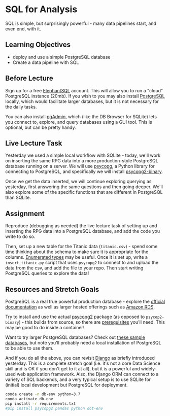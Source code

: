 # SQL for Analysis

SQL is simple, but surprisingly powerful - many data pipelines start, and even
end, with it.

## Learning Objectives

- deploy and use a simple PostgreSQL database
- Create a data pipeline with SQL

## Before Lecture

Sign up for a free [ElephantSQL](https://www.elephantsql.com/) account. This
will allow you to run a "cloud" PostgreSQL instance (20mb). If you wish to you
may also install [PostgreSQL](https://www.postgresql.org/) locally, which would
facilitate larger databases, but it is not necessary for the daily tasks.

You can also install [pgAdmin](https://www.pgadmin.org/), which (like the DB
Browser for SQLite) lets you connect to, explore, and query databases using a
GUI tool. This is optional, but can be pretty handy.

## Live Lecture Task

Yesterday we used a simple local workflow with SQLite - today, we'll work on
inserting the same RPG data into a more production-style PostgreSQL database
running on a server. We will use [psycopg](http://initd.org/psycopg/), a Python
library for connecting to PostgreSQL, and specifically we will install
[psycopg2-binary](https://pypi.org/project/psycopg2-binary/).

Once we get the data inserted, we will continue exploring querying as yesterday,
first answering the same questions and then going deeper. We'll also explore
some of the specific functions that are different in PostgreSQL than SQLite.

## Assignment

Reproduce (debugging as needed) the live lecture task of setting up and
inserting the RPG data into a PostgreSQL database, and add the code you write to
do so.

Then, set up a new table for the Titanic data (`titanic.csv`) - spend some time
thinking about the schema to make sure it is appropriate for the columns.
[Enumerated types](https://www.postgresql.org/docs/9.1/datatype-enum.html) may
be useful. Once it is set up, write a `insert_titanic.py` script that uses
`psycopg2` to connect to and upload the data from the csv, and add the file to
your repo. Then start writing PostgreSQL queries to explore the data!

## Resources and Stretch Goals

PostgreSQL is a real true powerful production database - explore the [official
documentation](https://www.postgresql.org/docs/) as well as larger hosted
offerings such as [Amazon RDS](https://aws.amazon.com/rds/postgresql/).
 
Try to install and use the actual [psycopg2](https://pypi.org/project/psycopg2/)
package (as opposed to `psycop2-binary`) - this builds from source, so there are
[prerequisites](http://initd.org/psycopg/docs/install.html#install-from-source)
you'll need. This may be good to do inside a container!

Want to try larger PostgreSQL databases? Check out [these sample
databases](https://community.embarcadero.com/article/articles-database/1076-top-3-sample-databases-for-postgresql),
but note you'll probably need a local installation of PostgreSQL to be able to
use them.

And if you do all the above, you can revisit
[Django](https://docs.djangoproject.com/en/2.1/intro/) as briefly introduced
yesterday. This is a complete stretch goal (i.e. it's not a core Data Science
skill and is OK if you don't get to it at all), but it is a powerful and
widely-used web application framework. Also, the Django ORM can connect to a
variety of SQL backends, and a very typical setup is to use SQLite for (initial)
local development but PostgreSQL for deployment.


```sh
conda create -n db-env python=3.7
conda activate db-env
pip install -r requirements.txt
#pip install psycopg2 pandas python dot-env
```
